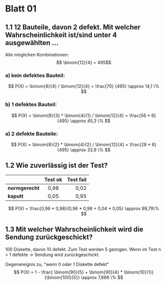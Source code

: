 # Blatt 01
## 1.1 12 Bauteile, davon 2 defekt. Mit welcher Wahrscheinlichkeit ist/sind unter 4 ausgewählten ...
Alle möglichen Kombinationen:
$$ \binom{12}{4} = 495$$

### a) kein defektes Bauteil:
$$ P(X) = \binom{8}{4} / \binom{12}{4} = \frac{70} {495} \approx 14,1 \% $$

### b) 1 defektes Bauteil:
$$ P(X) = \binom{8}{3} * \binom{4}{1} / \binom{12}{4} = \frac{56 * 6} {495} \approx 45,3 \% $$


### a) 2 defekte Bauteile:
$$ P(X) = \binom{8}{2} * \binom{4}{2} / \binom{12}{4} = \frac{28 * 6} {495} \approx 33,9 \% $$

## 1.2 Wie zuverlässig ist der Test?

|                   | Test ok   | Test fail |
| ----------------- |:---------:| ---------:|
| **normgerecht**   | 0,98      | 0,02      | 0,96
| **kaputt**        | 0,05      | 0,95      | 0,04

$$
P(X) = \frac{0,96 * 0,98}{0,96 * 0,98 + 0,04 * 0,05} \approx 99,79\%
$$

## 1.3 Mit welcher Wahrscheinlichkeit wird die Sendung zurückgeschickt?
100 Diskette, davon 10 defekt. Zum Test werden 5 gezogen. Wenn im Test n > 1 defekte -> Sendung wird zurückgeschickt.


Gegenereignis zu, "wenn 0 oder 1 Diskette defekt"
$$
P(X) = 1 - \frac{ \binom{90}{5} + \binom{90}{4} * \binom{10}{1}}{\binom{100}{5}} \approx 7,686 \%
$$
